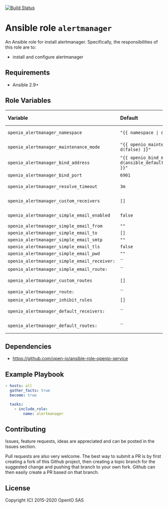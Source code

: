[![Build Status](https://travis-ci.org/open-io/ansible-role-openio-alertmanager.svg?branch=master)](https://travis-ci.org/open-io/ansible-role-openio-alertmanager)
# Ansible role `alertmanager`

An Ansible role for install alertmanager. Specifically, the responsibilities of this role are to:

- install and configure alertmanager

## Requirements

- Ansible 2.9+

## Role Variables

| Variable   | Default | Comments (type)  |
| :---       | :---    | :---             |
| `openio_alertmanager_namespace` | `"{{ namespace \| d('OPENIO') }}"` | OpenIO Namespace|
| `openio_alertmanager_maintenance_mode` | `"{{ openio_maintenance_mode \| d(false) }}"` | Maintenance mode |
| `openio_alertmanager_bind_address` | `"{{ openio_bind_mgmt_address \| d(ansible_default_ipv4.address) }}"` | Binding IP address |
| `openio_alertmanager_bind_port` | `6901` | Binding port |
| `openio_alertmanager_resolve_timeout` | `3m` | Resolve timeout |
| `openio_alertmanager_custom_receivers` | `[]` | Custom receivers |
| `openio_alertmanager_simple_email_enabled` | `false` | Enable simple email |
| `openio_alertmanager_simple_email_from` | `""` | |
| `openio_alertmanager_simple_email_to` | `[]` | |
| `openio_alertmanager_simple_email_smtp` | `""` | |
| `openio_alertmanager_simple_email_tls` | `false` | |
| `openio_alertmanager_simple_email_pwd` | `""` | |
| `openio_alertmanager_simple_email_receiver:` | `` | |
| `openio_alertmanager_simple_email_route:` | `` | |
| `openio_alertmanager_custom_routes` | `[]` | Custom routes|
| `openio_alertmanager_route:` | `` | route |
| `openio_alertmanager_inhibit_rules` | `[]` | Inhibit rules |
| `openio_alertmanager_default_receivers:` | `` | Default receivers |
| `openio_alertmanager_default_routes:` | `` | Default routes |

## Dependencies
- https://github.com/open-io/ansible-role-openio-service

## Example Playbook

```yaml
- hosts: all
  gather_facts: true
  become: true

  tasks:
    - include_role:
        name: alertmanager
```

## Contributing

Issues, feature requests, ideas are appreciated and can be posted in the Issues section.

Pull requests are also very welcome.
The best way to submit a PR is by first creating a fork of this Github project, then creating a topic branch for the suggested change and pushing that branch to your own fork.
Github can then easily create a PR based on that branch.

## License
Copyright (C) 2015-2020 OpenIO SAS
